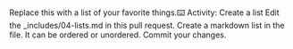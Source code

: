 Replace this with a list of your favorite things.⌨️ Activity: Create a list
Edit the _includes/04-lists.md in this pull request.
Create a markdown list in the file. It can be ordered or unordered.
Commit your changes.
